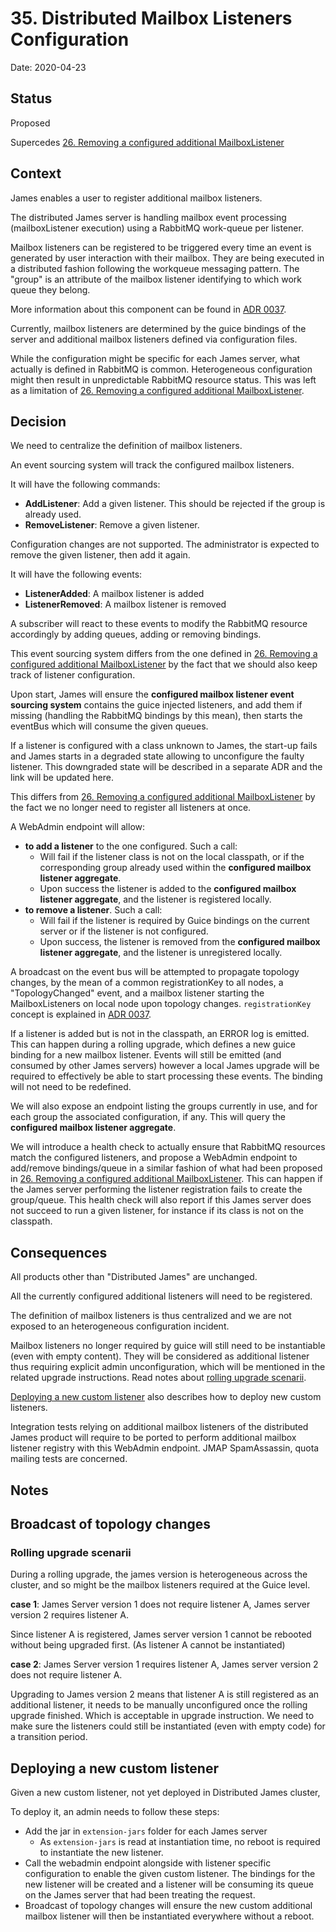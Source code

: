 # 35. Distributed Mailbox Listeners Configuration

Date: 2020-04-23

## Status

Proposed

Supercedes [26. Removing a configured additional MailboxListener](0026-removing-configured-additional-mailboxListeners.md)

## Context

James enables a user to register additional mailbox listeners.

The distributed James server is handling mailbox event processing (mailboxListener execution) using a RabbitMQ work-queue
per listener.

Mailbox listeners can be registered to be triggered every time an event is generated by user interaction with their 
mailbox. They are being executed in a distributed fashion following the workqueue messaging pattern. The "group" is an 
attribute of the mailbox listener identifying to which work queue they belong.

More information about this component can be found in [ADR 0037](0037-eventbus.md).

Currently, mailbox listeners are determined by the guice bindings of the server and additional mailbox listeners defined
via configuration files.

While the configuration might be specific for each James server, what actually is defined in RabbitMQ is common. 
Heterogeneous configuration might then result in unpredictable RabbitMQ resource status. This was left as a limitation
of [26. Removing a configured additional MailboxListener](0026-removing-configured-additional-mailboxListeners.md).

## Decision

We need to centralize the definition of mailbox listeners.

An event sourcing system will track the configured mailbox listeners.

It will have the following commands:

 - **AddListener**: Add a given listener. This should be rejected if the group is already used.
 - **RemoveListener**: Remove a given listener.
 
Configuration changes are not supported. The administrator is expected to remove the given listener, then add it again.

It will have the following events:

 - **ListenerAdded**: A mailbox listener is added
 - **ListenerRemoved**: A mailbox listener is removed

A subscriber will react to these events to modify the RabbitMQ resource accordingly by adding queues, adding or removing
bindings.

This event sourcing system differs from the one defined in
[26. Removing a configured additional MailboxListener](0026-removing-configured-additional-mailboxListeners.md) by the
fact that we should also keep track of listener configuration.

Upon start, James will ensure the **configured mailbox listener event sourcing system** contains the guice injected 
listeners, and add them if missing (handling the RabbitMQ bindings by this mean), then starts the eventBus which will
consume the given queues.

If a listener is configured with a class unknown to James, the start-up fails and James starts in a degraded state 
allowing to unconfigure the faulty listener. This downgraded state will be described in a separate ADR and the link will
be updated here.

This differs from [26. Removing a configured additional MailboxListener](0026-removing-configured-additional-mailboxListeners.md)
by the fact we no longer need to register all listeners at once.

A WebAdmin endpoint will allow:

 - **to add a listener** to the one configured. Such a call:
    - Will fail if the listener class is not on the local classpath, or if the corresponding group already used within 
    the **configured mailbox listener aggregate**.
    - Upon success the listener is added to the **configured mailbox listener aggregate**, and the listener is 
    registered locally.
 - **to remove a listener**. Such a call:
    - Will fail if the listener is required by Guice bindings on the current server or if the listener is not configured.
    - Upon success, the listener is removed from the **configured mailbox listener aggregate**, and the listener is 
    unregistered locally.
    
A broadcast on the event bus will be attempted to propagate topology changes, by the mean of a common registrationKey 
to all nodes, a "TopologyChanged" event, and a mailbox listener starting the MailboxListeners on local node upon
topology changes. `registrationKey` concept is explained in [ADR 0037](0037-eventbus.md).
 
If a listener is added but is not in the classpath, an ERROR log is emitted. This can happen during a rolling upgrade,
which defines a new guice binding for a new mailbox listener. Events will still be emitted (and consumed by other James
servers) however a local James upgrade will be required to effectively be able to start processing these events. The 
binding will not need to be redefined.

We will also expose an endpoint listing the groups currently in use, and for each group the associated configuration, if 
any. This will query the **configured mailbox listener aggregate**.

We will introduce a health check to actually ensure that RabbitMQ resources match the configured listeners, and propose
a WebAdmin endpoint to add/remove bindings/queue in a similar fashion of what had been proposed in 
[26. Removing a configured additional MailboxListener](0026-removing-configured-additional-mailboxListeners.md). This 
can happen if the James server performing the listener registration fails to create the group/queue. This health check 
will also report if this James server does not succeed to run a given listener, for instance if its class is not on the 
classpath.

## Consequences

All products other than "Distributed James" are unchanged.

All the currently configured additional listeners will need to be registered.

The definition of mailbox listeners is thus centralized and we are not exposed to an heterogeneous configuration 
incident.

Mailbox listeners no longer required by guice will still need to be instantiable (even with empty content). They will 
be considered as additional listener thus requiring explicit admin unconfiguration, which will be mentioned in the 
related upgrade instructions. Read notes about [rolling upgrade scenarii](#rolling-upgrade-scenari).

[Deploying a new custom listener](#deploying-a-new-custom-listener) also describes how to deploy new custom listeners.

Integration tests relying on additional mailbox listeners of the distributed James product will require to be ported to 
perform additional mailbox listener registry with this WebAdmin endpoint. JMAP SpamAssassin, quota mailing tests are 
concerned.

## Notes

## Broadcast of topology changes

### Rolling upgrade scenarii

During a rolling upgrade, the james version is heterogeneous across the cluster, and so might be the mailbox listeners
required at the Guice level.

**case 1**: James Server version 1 does not require listener A, James server version 2 requires listener A.

Since listener A is registered, James server version 1 cannot be rebooted without being upgraded first. (As listener A 
cannot be instantiated)

**case 2**: James Server version 1 requires listener A, James server version 2 does not require listener A.

Upgrading to James version 2 means that listener A is still registered as an additional listener, it needs to be 
manually unconfigured once the rolling upgrade finished. Which is acceptable in upgrade instruction. We need to make 
sure the listeners could still be instantiated (even with empty code) for a transition period.

## Deploying a new custom listener

Given a new custom listener, not yet deployed in Distributed James cluster,

To deploy it, an admin needs to follow these steps:

 - Add the jar in `extension-jars` folder for each James server
     - As `extension-jars` is read at instantiation time, no reboot is required to instantiate the new listener.
 - Call the webadmin endpoint alongside with listener specific configuration to enable the given custom listener. 
The bindings for the new listener will be created and a listener will be consuming its queue on the James server that 
had been treating the request.
 - Broadcast of topology changes will ensure the new custom additional mailbox listener will then be instantiated 
everywhere without a reboot.

